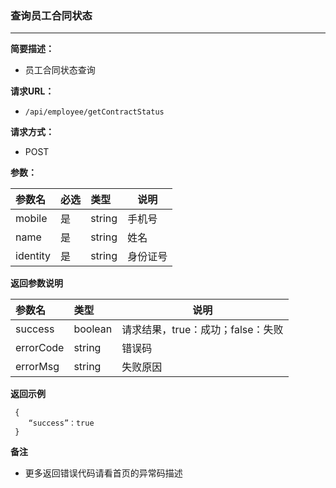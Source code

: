 ### 查询员工合同状态
---
**简要描述：** 

- 员工合同状态查询

**请求URL：** 
- ` /api/employee/getContractStatus `
  
**请求方式：**
- POST 

**参数：** 

|参数名|必选|类型|说明|
|:----    |:---|:----- |-----   |
|mobile |是  |string |手机号   |
|name |是  |string | 姓名    |
|identity     |是  |string | 身份证号    |


 **返回参数说明** 

|参数名|类型|说明|
|:-----  |:-----|-----                           |
|success |boolean   |请求结果，true：成功；false：失败  |
|errorCode |string   |错误码  |
|errorMsg |string   |失败原因  |

 **返回示例**

``` 
 {
	“success”：true
 }
```
 **备注** 

- 更多返回错误代码请看首页的异常码描述
